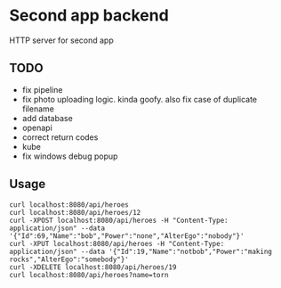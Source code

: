 # Second app backend
HTTP server for second app

## TODO 
- fix pipeline
- fix photo uploading logic. kinda goofy. also fix case of duplicate filename
- add database
- openapi
- correct return codes
- kube
- fix windows debug popup

## Usage
```
curl localhost:8080/api/heroes
curl localhost:8080/api/heroes/12
curl -XPOST localhost:8080/api/heroes -H "Content-Type: application/json" --data '{"Id":69,"Name":"bob","Power":"none","AlterEgo":"nobody"}'
curl -XPUT localhost:8080/api/heroes -H "Content-Type: application/json" --data '{"Id":19,"Name":"notbob","Power":"making rocks","AlterEgo":"somebody"}'
curl -XDELETE localhost:8080/api/heroes/19
curl localhost:8080/api/heroes?name=torn
```